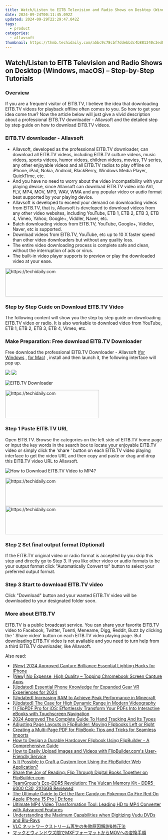```yaml
---
title: Watch/Listen to EITB Television and Radio Shows on Desktop (Windows, macOS) – Step-by-Step Tutorials
date: 2024-09-24T00:11:45.092Z
updated: 2024-09-29T22:29:47.042Z
tags:
  - product
categories:
  - allavsoft
thumbnail: https://thmb.techidaily.com/a5bc9c78cbf7ddebb3c4b881340c3ed8f01e0b70f6fee4b10bf3f28b3b2740fa.jpg
---
```


## Watch/Listen to EITB Television and Radio Shows on Desktop (Windows, macOS) – Step-by-Step Tutorials

### Overview

If you are a frequent visitor of EITB.TV, I believe the idea that downloading EITB.TV videos for playback offline often comes to you. So how to get your idea come true? Now the article below will just give a vivid description about a professional EITB.TV downloader - Allavsoft and the detailed step by step guide on how to download EITB.TV videos.

### EITB.TV downloader - Allavsoft

* Allavsoft, developed as the professional EITB.TV downloader, can download all EITB.TV videos, including EITB.TV culture videos, music videos, sports videos, humor videos, children videos, movies, TV series, any other enjoyable videos and all EITB.TV radios to play offline on iPhone, iPad, Nokia, Android, BlackBerry, Windows Media Player, QuickTime, etc.
* And you have no need to worry about the video incompatibility with your playing device, since Allavsoft can download EITB.TV video into AVI, FLV, MP4, MOV, MP3, WAV, WMA and any popular video or audio format best supported by your playing device.
* Allavsoft is developed to exceed your demand on downloading videos from EITB.TV, that is, Allavsoft is developed to download videos from any other video websites, including YouTube, ETB 1, ETB 2, ETB 3, ETB 4, Vimeo, Yahoo, Google+, Viddler, Naver, etc.
* Batch downloading videos from EITB.TV, YouTube, Google+, Viddler, Naver, etc is supported.
* Download videos from EITB.TV, YouTube, etc up to 10 X faster speed than other video downloaders but without any quality loss.
* The entire video downloading process is complete safe and clean, without the interruption of ads or virus.
* The built-in video player supports to preview or play the downloaded video at your ease.

<!-- affiliate ads begin -->
<a href="https://unicoeye.pxf.io/c/5597632/2134237/18498" target="_top" id="2134237">
  <img src="//a.impactradius-go.com/display-ad/18498-2134237" border="0" alt="https://techidaily.com" width="728" height="90"/>
</a>
<img height="0" width="0" src="https://unicoeye.pxf.io/i/5597632/2134237/18498" style="position:absolute;visibility:hidden;" border="0" />
<!-- affiliate ads end -->

### Step by Step Guide on Download EITB.TV Video

The following content will show you the step by step guide on downloading EITB.TV video or radio. It is also workable to download video from YouTube, ETB 1, ETB 2, ETB 3, ETB 4, Vimeo, etc.

### Make Preparation: Free download EITB.TV Downloader

Free download the professional EITB.TV Downloader - Allavsoft ([for Windows](https://tools.techidaily.com/allavsoft/products/) , [for Mac](https://tools.techidaily.com/allavsoft/products/)) , install and then launch it, the following interface will pop up.

[![](https://www.allavsoft.com/how-to/../images/how-to/free-download-win.jpg)](https://tools.techidaily.com/allavsoft/products/) [![](https://www.allavsoft.com/how-to/../images/how-to/free-download-mac.jpg)](https://tools.techidaily.com/allavsoft/products/)

![EITB.TV Downloader](https://www.allavsoft.com/how-to/../images/allavsoft/screen-shot-600.jpg)

<!-- affiliate ads begin -->
<a href="https://laganoo.pxf.io/c/5597632/1484951/16446" target="_top" id="1484951">
  <img src="//a.impactradius-go.com/display-ad/16446-1484951" border="0" alt="https://techidaily.com" width="300" height="90"/>
</a>
<img height="0" width="0" src="https://laganoo.pxf.io/i/5597632/1484951/16446" style="position:absolute;visibility:hidden;" border="0" />
<!-- affiliate ads end -->

### Step 1 Paste EITB.TV URL

Open EITB.TV. Browse the categories on the left side of EITB.TV home page or input the key words in the search box to locate your enjoyable EITB.TV video or simply click the 'share ' button on each EITB.TV video playing interface to get the video URL and then copy and paste or drag and drop this EITB.TV video URL to Allavsoft.

![How to Download EITB.TV Video to MP4?](https://www.allavsoft.com/how-to/../images/how-to/download-rtmp-video/download-rtmp-video.jpg)

<!-- affiliate ads begin -->
<a href="https://ephamedtechinc.pxf.io/c/5597632/2130528/26400" target="_top" id="2130528">
  <img src="//a.impactradius-go.com/display-ad/26400-2130528" border="0" alt="https://techidaily.com" width="728" height="90"/>
</a>
<img height="0" width="0" src="https://ephamedtechinc.pxf.io/i/5597632/2130528/26400" style="position:absolute;visibility:hidden;" border="0" />
<!-- affiliate ads end -->

<!-- affiliate ads begin -->
<a href="https://appsumo.8odi.net/c/5597632/2068411/7443" target="_top" id="2068411">
  <img src="//a.impactradius-go.com/display-ad/7443-2068411" border="0" alt="https://techidaily.com" width="728" height="90"/>
</a>
<img height="0" width="0" src="https://appsumo.8odi.net/i/5597632/2068411/7443" style="position:absolute;visibility:hidden;" border="0" />
<!-- affiliate ads end -->

### Step 2 Set final output format (Optional)

If the EITB.TV original video or radio format is accepted by you skip this step and directly go to Step 3\. If you like other video or audio formats to be your output format click "Automatically Convert to" button to select your preferred output format.

### Step 3 Start to download EITB.TV video

Click "Download" button and your wanted EITB.TV video will be downloaded to your designated folder soon.

### More about EITB.TV

EITB.TV is a public broadcast service. You can share your favorite EITB.TV video to Facebook, Twitter, Tuenti, Meneame, Digg, Reddit, Buzz by clicking the ' Share video' button on each EITB.TV video playing page. But downloading EITB.TV video is not available and you need to turn help from a third EITB.TV downloader, like Allavsoft.

<ins class="adsbygoogle"
     style="display:block"
     data-ad-format="autorelaxed"
     data-ad-client="ca-pub-7571918770474297"
     data-ad-slot="1223367746"></ins>

<ins class="adsbygoogle"
     style="display:block"
     data-ad-client="ca-pub-7571918770474297"
     data-ad-slot="8358498916"
     data-ad-format="auto"
     data-full-width-responsive="true"></ins>

<span class="atpl-alsoreadstyle">Also read:</span>
<div><ul>
<li><a href="https://fox-direct.techidaily.com/new-2024-approved-capture-brilliance-essential-lighting-hacks-for-iphone/"><u>[New] 2024 Approved Capture Brilliance Essential Lighting Hacks for IPhone</u></a></li>
<li><a href="https://video-capture.techidaily.com/new-no-expense-high-quality-topping-chromebook-screen-capture-apps/"><u>[New] No Expense, High Quality – Topping Chromebook Screen Capture Apps</u></a></li>
<li><a href="https://article-tips.techidaily.com/updated-essential-phone-knowledge-for-expanded-gear-vr-experiences-for-2024/"><u>[Updated] Essential Phone Knowledge for Expanded Gear VR Experiences for 2024</u></a></li>
<li><a href="https://screen-capture.techidaily.com/updated-increasing-ram-to-achieve-peak-performance-in-minecraft/"><u>[Updated] Increasing RAM to Achieve Peak Performance in Minecraft</u></a></li>
<li><a href="https://some-guidance.techidaily.com/updated-the-case-for-high-dynamic-range-in-modern-videography/"><u>[Updated] The Case for High Dynamic Range in Modern Videography</u></a></li>
<li><a href="https://win-web.techidaily.com/1-flippdf-pro-for-ios-effortlessly-transform-your-pdfs-into-interactive-ebooks-with-touchscreen-navigation/"><u>1) FlipPDF Pro for iOS: Effortlessly Transform Your PDFs Into Interactive eBooks with Touchscreen Navigation</u></a></li>
<li><a href="https://extra-guidance.techidaily.com/2024-approved-the-complete-guide-to-hand-tracking-and-its-types/"><u>2024 Approved The Complete Guide To Hand Tracking And Its Types</u></a></li>
<li><a href="https://win-web.techidaily.com/adjusting-page-layouts-in-flipbuilder-moving-flipbooks-left-or-right/"><u>Adjusting Page Layouts in FlipBuilder: Moving Flipbooks Left or Right</u></a></li>
<li><a href="https://win-web.techidaily.com/creating-a-multi-page-pdf-for-flipbook-tips-and-tricks-for-seamless-imports/"><u>Creating a Multi-Page PDF for FlipBook: Tips and Tricks for Seamless Imports</u></a></li>
<li><a href="https://win-web.techidaily.com/how-to-design-a-durable-hardcover-flipbook-using-flipbuilder-a-comprehensive-guide/"><u>How to Design a Durable Hardcover Flipbook Using FlipBuilder - A Comprehensive Guide</u></a></li>
<li><a href="https://win-web.techidaily.com/how-to-easily-upload-images-and-videos-with-flipbuildercoms-user-friendly-service/"><u>How to Easily Upload Images and Videos with FlipBuilder.com's User-Friendly Service</u></a></li>
<li><a href="https://win-web.techidaily.com/is-it-possible-to-craft-a-custom-icon-using-the-flipbuilder-web-application/"><u>Is It Possible to Craft a Custom Icon Using the FlipBuilder Web Application?</u></a></li>
<li><a href="https://win-web.techidaily.com/share-the-joy-of-reading-flip-through-digital-books-together-on-flipbuildercom/"><u>Share the Joy of Reading: Flip Through Digital Books Together on FlipBuilder.com</u></a></li>
<li><a href="https://hardware-reviews.techidaily.com/teamgroups-eco-ddr5-revolution-the-vulcan-memory-kit-ddr5-6000-c30-2x16gb-reviewed/"><u>TeamGroup's Eco-DDR5 Revolution: The Vulcan Memory Kit - DDR5-6000 C30, 2X16GB Reviewed</u></a></li>
<li><a href="https://ios-pokemon-go.techidaily.com/the-ultimate-guide-to-get-the-rare-candy-on-pokemon-go-fire-red-on-apple-iphone-15-pro-drfone-by-drfone-virtual-ios/"><u>The Ultimate Guide to Get the Rare Candy on Pokemon Go Fire Red On Apple iPhone 15 Pro | Dr.fone</u></a></li>
<li><a href="https://win-web.techidaily.com/ultimate-mp4-video-transformation-tool-leading-hd-to-mp4-converter-with-advanced-features/"><u>Ultimate MP4 Video Transformation Tool: Leading HD to MP4 Converter with Advanced Features</u></a></li>
<li><a href="https://some-knowledge.techidaily.com/understanding-the-maximum-capabilities-when-digitizing-vudu-dvds-and-blu-rays/"><u>Understanding the Maximum Capabilities when Digitizing Vudu DVDs and Blu-Rays</u></a></li>
<li><a href="https://win-web.techidaily.com/vlc-and/"><u>VLC ネットワークストリーム再生の失敗原因解説&修正法</u></a></li>
<li><a href="https://some-knowledge.techidaily.com/mxfmov/"><u>マックとウィンドウズ間でMXFフォーマットからMOVへの変換手順</u></a></li>
</ul></div>

